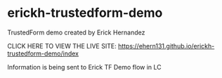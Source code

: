 # erickh-trustedform-demo
TrustedForm demo created by Erick Hernandez

CLICK HERE TO VIEW THE LIVE SITE:
https://ehern131.github.io/erickh-trustedform-demo/index

Information is being sent to Erick TF Demo flow in LC
